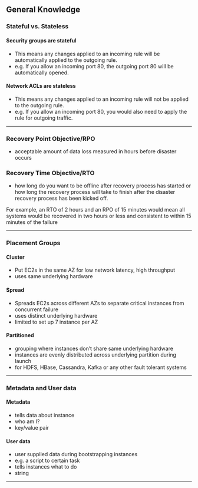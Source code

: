 ## General Knowledge

### Stateful vs. Stateless
#### Security groups are stateful
- This means any changes applied to an incoming rule will be automatically applied to the outgoing rule. 
- e.g. If you allow an incoming port 80, the outgoing port 80 will be automatically opened.

#### Network ACLs are stateless
- This means any changes applied to an incoming rule will not be applied to the outgoing rule. 
- e.g. If you allow an incoming port 80, you would also need to apply the rule for outgoing traffic.

*******************************************
### Recovery Point Objective/RPO
- acceptable amount of data loss measured in hours before disaster occurs

### Recovery Time Objective/RTO 
- how long do you want to be offline after recovery process has started or how long the recovery 
  process will take to finish after the disaster recovery process has been 
  kicked off.

For example, an RTO of 2 hours and an RPO of 15 minutes would mean all systems 
would be recovered in two hours or less and consistent to within 15 minutes of 
the failure

*******************************************
### Placement Groups

#### Cluster
- Put EC2s in the same AZ for low network latency, high throughput
- uses same underlying hardware

#### Spread
- Spreads EC2s across different AZs to separate critical instances from concurrent failure
- uses distinct underlying hardware
- limited to set up 7 instance per AZ

#### Partitioned 
- grouping where instances don’t share same underlying hardware
- instances are evenly distributed across underlying partition during launch
- for HDFS, HBase, Cassandra, Kafka or any other fault tolerant systems

*******************************************
### Metadata and User data

#### Metadata
- tells data about instance
- who am I?
- key/value pair

#### User data
- user supplied data during bootstrapping instances
- e.g. a script to certain task
- tells instances what to do
- string

*******************************************